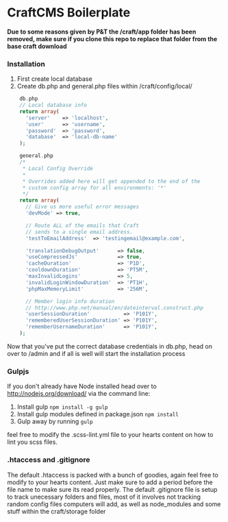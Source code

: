 CraftCMS Boilerplate
==============================

**Due to some reasons given by P&T the /craft/app folder has been removed, make sure if you clone this repo to replace that folder from the base craft download**

### Installation
1. First create local database
2. Create db.php and general.php files within /craft/config/local/

```php
    db.php
    // Local database info
    return array(
      'server'    => 'localhost',
      'user'      => 'username',
      'password'  => 'password',
      'database'  => 'local-db-name'
    );

    general.php
    /*
     * Local Config Override
     *
     * Overrides added here will get appended to the end of the
     * custom config array for all environments: '*'
     */
    return array(
      // Give us more useful error messages
      'devMode' => true,

      // Route ALL of the emails that Craft
      // sends to a single email address.
      'testToEmailAddress'  => 'testingemail@example.com',

      'translationDebugOutput'      => false,
      'useCompressedJs'             => true,
      'cacheDuration'               => 'P1D',
      'cooldownDuration'            => 'PT5M',
      'maxInvalidLogins'            => 5,
      'invalidLoginWindowDuration'  => 'PT1H',
      'phpMaxMemoryLimit'           => '256M',

      // Member login info duration
      // http://www.php.net/manual/en/dateinterval.construct.php
      'userSessionDuration'           => 'P101Y',
      'rememberedUserSessionDuration' => 'P101Y',
      'rememberUsernameDuration'      => 'P101Y',
    );
```

Now that you've put the correct database credentials in db.php, head on over to /admin and if all is well will start the installation process


### Gulpjs
If you don't already have Node installed head over to http://nodejs.org/download/
via the command line:

1. Install gulp `npm install -g gulp`
2. Install gulp modules defined in package.json `npm install`
3. Gulp away by running `gulp`

feel free to modify the .scss-lint.yml file to your hearts content on how to lint you scss files.


### .htaccess and .gitignore
The default .htaccess is packed with a bunch of goodies, again feel free to modify to your hearts content. Just make sure to add a period before the file name to make sure its read properly.
The default .gitignore file is setup to track unecessary folders and files, most of it involves not tracking random config files computers will add, as well as node_modules and some stuff within the craft/storage folder
